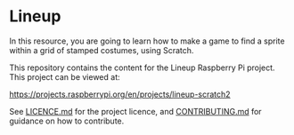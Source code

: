 # Lineup

In this resource, you are going to learn how to make a game to find a sprite within a grid of stamped costumes, using Scratch.

This repository contains the content for the Lineup  Raspberry Pi project. This project can be viewed at:

https://projects.raspberrypi.org/en/projects/lineup-scratch2

See [LICENCE.md](LICENCE.md) for the project licence, and [CONTRIBUTING.md](CONTRIBUTING.md) for guidance on how to contribute.


